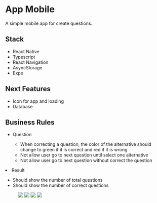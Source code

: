 <h1>App Mobile</h1>
<p>A simple mobile app for create questions.</p>

<h2>Stack</h2>
<ul>
  <li>React Native</li>
  <li>Typescript</li>
  <li>React Navigation</li>
  <li>AsyncStorage</li>
  <li>Expo</li>
</ul>

<h2>Next Features</h2>
<ul>
  <li>Icon for app and loading</li>
  <li>Database</li>
</ul>

<h2>Business Rules</h2>
<ul>
  <li>Question</li>
    <ul>
      <li>When correcting a question, the color of the alternative should change to green if it is correct and red if it is wrong</li>
      <li>Not allow user go to next question until select one alternative</li>
      <li>Not allow user go to next question without correct the question</li>
    </ul>
  </ul>
  <li>Result</li>
    <ul>
      <li>Should show the number of total questions</li>
      <li>Should show the number of correct questions</li>
    </ul>
</ul>

<figure>
    <img src="./assets/app_quiz_screenshot1.png">
    <img src="./assets/app_quiz_screenshot2.png">
    <img src="./assets/app_quiz_screenshot3.png">
    <img src="./assets/app_quiz_screenshot4.png">
</figure>

